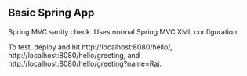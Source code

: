 Basic Spring App
----

Spring MVC sanity check. Uses normal Spring MVC XML configuration.

To test, deploy and hit http://localhost:8080/hello/, http://localhost:8080/hello/greeting, and http://localhost:8080/hello/greeting?name=Raj.
